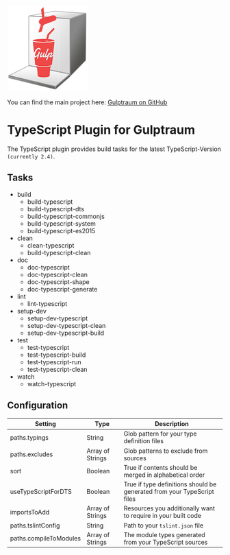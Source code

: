 
![logo](logo.png)

You can find the main project here: [Gulptraum on GitHub](https://github.com/5minds/gulptraum)

# TypeScript Plugin for Gulptraum

The TypeScript plugin provides build tasks for the latest TypeScript-Version `(currently 2.4)`.

## Tasks

* build
  * build-typescript
  * build-typescript-dts
  * build-typescript-commonjs
  * build-typescript-system
  * build-typescript-es2015
* clean
  * clean-typescript
  * build-typescript-clean
* doc
  * doc-typescript
  * doc-typescript-clean
  * doc-typescript-shape
  * doc-typescript-generate
* lint
  * lint-typescript
* setup-dev
  * setup-dev-typescript
  * setup-dev-typescript-clean
  * setup-dev-typescript-build
* test
  * test-typescript
  * test-typescript-build
  * test-typescript-run
  * test-typescript-clean
* watch
  * watch-typescript

## Configuration

| Setting | Type | Description |
|---|---|---|
|paths.typings|String|Glob pattern for your type definition files|
|paths.excludes|Array of Strings |Glob patterns to exclude from sources|
|sort|Boolean|True if contents should be merged in alphabetical order|
|useTypeScriptForDTS|Boolean|True if type definitions should be generated from your TypeScript files|
|importsToAdd|Array of Strings|Resources you additionally want to require in your built code|
|paths.tslintConfig|String|Path to your `tslint.json` file|
|paths.compileToModules|Array of Strings|The module types generated from your TypeScript sources|

